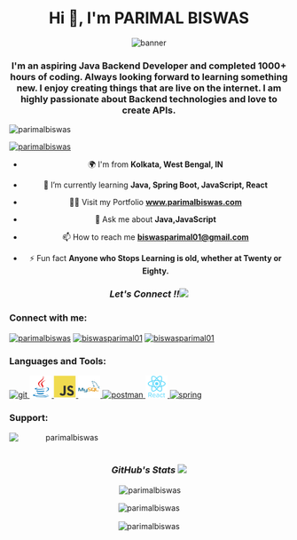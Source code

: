 <center>
<h1 align="center">Hi 👋, I'm PARIMAL BISWAS</h1>
<img src='https://miro.medium.com/max/1400/1*R-dBwKQAJ6P1MmooEdu2JQ.png' alt='banner' />

<h3 align="center">I'm an aspiring Java Backend Developer and completed 1000+ hours of coding. Always looking forward to learning something new. I enjoy creating things that are live on the internet. I am highly passionate about Backend technologies and love to create APIs.</h3>

<p align="left"> <img src="https://komarev.com/ghpvc/?username=parimalbiswas&label=Profile%20views&color=0e75b6&style=flat" alt="parimalbiswas" /> </p>

<p align="left"> <a href="https://github.com/ryo-ma/github-profile-trophy"><img src="https://github-profile-trophy.vercel.app/?username=parimalbiswas" alt="parimalbiswas" /></a> </p>

- 🌍 I'm from **Kolkata, West Bengal, IN**

- 🌱 I’m currently learning **Java, Spring Boot, JavaScript, React**

- 👨‍💻 Visit my Portfolio **www.parimalbiswas.com**

- 💬 Ask me about **Java,JavaScript**

- 📫 How to reach me **biswasparimal01@gmail.com**

- ⚡ Fun fact **Anyone who Stops Learning is old, whether at Twenty or Eighty.**

<h3><i>Let's Connect !!<img src="https://raw.githubusercontent.com/ShahriarShafin/ShahriarShafin/main/Assets/handshake.gif" width="100" /></i></h3>
<h3 align="left">Connect with me:</h3>
<p align="left">
<a href="https://linkedin.com/in/parimalbiswas" target="blank"><img align="center" src="https://raw.githubusercontent.com/rahuldkjain/github-profile-readme-generator/master/src/images/icons/Social/linked-in-alt.svg" alt="parimalbiswas" height="30" width="40" /></a>
<a href="https://www.hackerrank.com/biswasparimal01" target="blank"><img align="center" src="https://raw.githubusercontent.com/rahuldkjain/github-profile-readme-generator/master/src/images/icons/Social/hackerrank.svg" alt="biswasparimal01" height="30" width="40" /></a>
<a href="https://www.leetcode.com/biswasparimal01" target="blank"><img align="center" src="https://raw.githubusercontent.com/rahuldkjain/github-profile-readme-generator/master/src/images/icons/Social/leet-code.svg" alt="biswasparimal01" height="30" width="40" /></a>
</p>

<h3 align="left">Languages and Tools:</h3>
<p align="left"> <a href="https://git-scm.com/" target="_blank" rel="noreferrer"> <img src="https://www.vectorlogo.zone/logos/git-scm/git-scm-icon.svg" alt="git" width="40" height="40"/> </a> <a href="https://www.java.com" target="_blank" rel="noreferrer"> <img src="https://raw.githubusercontent.com/devicons/devicon/master/icons/java/java-original.svg" alt="java" width="40" height="40"/> </a> <a href="https://developer.mozilla.org/en-US/docs/Web/JavaScript" target="_blank" rel="noreferrer"> <img src="https://raw.githubusercontent.com/devicons/devicon/master/icons/javascript/javascript-original.svg" alt="javascript" width="40" height="40"/> </a> <a href="https://www.mysql.com/" target="_blank" rel="noreferrer"> <img src="https://raw.githubusercontent.com/devicons/devicon/master/icons/mysql/mysql-original-wordmark.svg" alt="mysql" width="40" height="40"/> </a> <a href="https://postman.com" target="_blank" rel="noreferrer"> <img src="https://www.vectorlogo.zone/logos/getpostman/getpostman-icon.svg" alt="postman" width="40" height="40"/> </a> <a href="https://reactjs.org/" target="_blank" rel="noreferrer"> <img src="https://raw.githubusercontent.com/devicons/devicon/master/icons/react/react-original-wordmark.svg" alt="react" width="40" height="40"/> </a> <a href="https://spring.io/" target="_blank" rel="noreferrer"> <img src="https://www.vectorlogo.zone/logos/springio/springio-icon.svg" alt="spring" width="40" height="40"/> </a> </p>

<h3 align="left">Support:</h3>
<p><a href="https://www.buymeacoffee.com/parimalbiswas"> <img align="left" src="https://cdn.buymeacoffee.com/buttons/v2/default-yellow.png" height="50" width="210" alt="parimalbiswas" /></a></p><br><br>


  
<h3><i>GitHub's Stats <img src="https://camo.githubusercontent.com/f11b92476ee793cfe97f20e0564ab552bd9bd670179d7b6772c59bb4d3218ca6/68747470733a2f2f692e70696e696d672e636f6d2f6f726967696e616c732f36352f63342f66342f36356334663435323537316265313236316539633632336637646134383861632e676966" width="35"/></i></h3>
  
<p>&nbsp;<img align="center" src="https://github-readme-stats.vercel.app/api?username=parimalbiswas&show_icons=true&locale=en" alt="parimalbiswas" /></p>
  
  <p align="center"><img align="center" src="https://github-readme-stats.vercel.app/api/top-langs?username=parimalbiswas&show_icons=true&locale=en&layout=compact" alt="parimalbiswas" /></p>

<p align="center"><img align="center" src="https://github-readme-streak-stats.herokuapp.com/?user=parimalbiswas&" alt="parimalbiswas" /></p>

</center>
